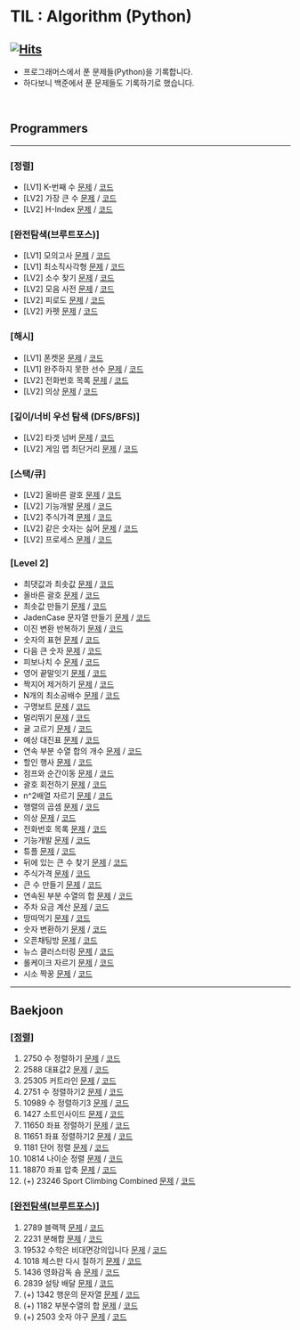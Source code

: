 # TIL : Algorithm (Python)
[![Hits](https://hits.seeyoufarm.com/api/count/incr/badge.svg?url=https%3A%2F%2Fgithub.com%2Fddururiiiiiii%2Fprogrammers-python&count_bg=%233D7CC8&title_bg=%23555555&icon=&icon_color=%23E7E7E7&title=hits&edge_flat=false)](https://hits.seeyoufarm.com)
-----
- 프로그래머스에서 푼 문제들(Python)을 기록합니다.
- 하다보니 백준에서 푼 문제들도 기록하기로 했습니다.

<br>

## Programmers

----

### [정렬]
- [LV1] K-번째 수 [문제](https://school.programmers.co.kr/learn/courses/30/lessons/42748) / [코드](https://github.com/ddururiiiiiii/programmers-python/blob/main/programmers/01%20%EC%A0%95%EB%A0%AC/250108%20LV1%20K%EB%B2%88%EC%A7%B8%EC%88%98.py)
- [LV2] 가장 큰 수 [문제](https://school.programmers.co.kr/learn/courses/30/lessons/42746) / [코드](https://github.com/ddururiiiiiii/programmers-python/blob/main/programmers/01%20%EC%A0%95%EB%A0%AC/241204%20LV2%20H-Index.py)
- [LV2] H-Index [문제](https://school.programmers.co.kr/learn/courses/30/lessons/42747) / [코드](https://github.com/ddururiiiiiii/programmers-python/blob/main/programmers/01%20%EC%A0%95%EB%A0%AC/241211%20LV2%20%EA%B0%80%EC%9E%A5%20%ED%81%B0%20%EC%88%98.py)

### [완전탐색(브루트포스)]
- [LV1] 모의고사 [문제](https://school.programmers.co.kr/learn/courses/30/lessons/42840) / [코드](https://github.com/ddururiiiiiii/programmers-python/blob/main/programmers/02%20%EB%B8%8C%EB%A3%A8%ED%8A%B8%ED%8F%AC%EC%8A%A4(%EC%99%84%EC%A0%84%ED%83%90%EC%83%89)/250114%20LV1%20%EB%AA%A8%EC%9D%98%EA%B3%A0%EC%82%AC.py)
- [LV1] 최소직사각형 [문제](https://school.programmers.co.kr/learn/courses/30/lessons/86491) / [코드](https://github.com/ddururiiiiiii/programmers-python/blob/main/programmers/02%20%EB%B8%8C%EB%A3%A8%ED%8A%B8%ED%8F%AC%EC%8A%A4(%EC%99%84%EC%A0%84%ED%83%90%EC%83%89)/250114%20LV1%20%EC%B5%9C%EC%86%8C%EC%A7%81%EC%82%AC%EA%B0%81%ED%98%95.py)
- [LV2] 소수 찾기 [문제](https://school.programmers.co.kr/learn/courses/30/lessons/42839) / [코드](https://github.com/ddururiiiiiii/programmers-python/blob/main/programmers/02%20%EB%B8%8C%EB%A3%A8%ED%8A%B8%ED%8F%AC%EC%8A%A4(%EC%99%84%EC%A0%84%ED%83%90%EC%83%89)/250114%20LV2%20%EC%86%8C%EC%88%98%20%EC%B0%BE%EA%B8%B0.py)
- [LV2] 모음 사전 [문제](https://school.programmers.co.kr/learn/courses/30/lessons/84512) / [코드](https://github.com/ddururiiiiiii/programmers-python/blob/main/programmers/02%20%EB%B8%8C%EB%A3%A8%ED%8A%B8%ED%8F%AC%EC%8A%A4(%EC%99%84%EC%A0%84%ED%83%90%EC%83%89)/241211%20LV2%20%EB%AA%A8%EC%9D%8C%20%EC%82%AC%EC%A0%84.py)
- [LV2] 피로도 [문제](https://school.programmers.co.kr/learn/courses/30/lessons/87946) / [코드](https://github.com/ddururiiiiiii/programmers-python/blob/main/programmers/02%20%EB%B8%8C%EB%A3%A8%ED%8A%B8%ED%8F%AC%EC%8A%A4(%EC%99%84%EC%A0%84%ED%83%90%EC%83%89)/241213%20LV2%20%ED%94%BC%EB%A1%9C%EB%8F%84.py)
- [LV2] 카펫 [문제](https://school.programmers.co.kr/learn/courses/30/lessons/42842) / [코드](https://github.com/ddururiiiiiii/programmers-python/blob/main/programmers/02%20%EB%B8%8C%EB%A3%A8%ED%8A%B8%ED%8F%AC%EC%8A%A4(%EC%99%84%EC%A0%84%ED%83%90%EC%83%89)/250115%20LV2%20%EC%B9%B4%ED%8E%AB.py)

### [해시]
- [LV1] 폰켓몬 [문제](https://school.programmers.co.kr/learn/courses/30/lessons/1845) / [코드](https://github.com/ddururiiiiiii/programmers-python/blob/main/programmers/03%20%ED%95%B4%EC%8B%9C/250130%20%ED%8F%B0%EC%BC%93%EB%AA%AC.py)
- [LV1] 완주하지 못한 선수 [문제](https://school.programmers.co.kr/learn/courses/30/lessons/42576) / [코드](https://github.com/ddururiiiiiii/programmers-python/blob/main/programmers/03%20%ED%95%B4%EC%8B%9C/250130%20%EC%99%84%EC%A3%BC%ED%95%98%EC%A7%80%20%EB%AA%BB%ED%95%9C%20%EC%84%A0%EC%88%98.py)
- [LV2] 전화번호 목록 [문제](https://school.programmers.co.kr/learn/courses/30/lessons/42577) / [코드](https://github.com/ddururiiiiiii/programmers-python/blob/main/programmers/03%20%ED%95%B4%EC%8B%9C/250130%20%EC%A0%84%ED%99%94%EB%B2%88%ED%98%B8%20%EB%AA%A9%EB%A1%9D.py)
- [LV2] 의상 [문제](https://school.programmers.co.kr/learn/courses/30/lessons/42578) / [코드](https://github.com/ddururiiiiiii/programmers-python/blob/main/programmers/03%20%ED%95%B4%EC%8B%9C/250130%20%EC%9D%98%EC%83%81.py)

### [깊이/너비 우선 탐색 (DFS/BFS)]
- [LV2] 타겟 넘버 [문제](https://school.programmers.co.kr/learn/courses/30/lessons/43165) / [코드](https://github.com/ddururiiiiiii/programmers-python/blob/main/programmers/04%20%EA%B9%8A%EC%9D%B4%2C%EB%84%88%EB%B9%84%EC%9A%B0%EC%84%A0%ED%83%90%EC%83%89(DFS%2CBFS)/250211%20LV2%20%ED%83%80%EC%BC%93%20%EB%84%98%EB%B2%84.py)
- [LV2] 게임 맵 최단거리 [문제](https://school.programmers.co.kr/learn/courses/30/lessons/1844) / [코드](https://github.com/ddururiiiiiii/programmers-python/blob/main/programmers/04%20%EA%B9%8A%EC%9D%B4%2C%EB%84%88%EB%B9%84%EC%9A%B0%EC%84%A0%ED%83%90%EC%83%89(DFS%2CBFS)/250212%20LV2%20%EA%B2%8C%EC%9E%84%20%EB%A7%B5%20%EC%B5%9C%EB%8B%A8%EA%B1%B0%EB%A6%AC.py)

### [스택/큐]
- [LV2] 올바른 괄호 [문제](https://school.programmers.co.kr/learn/courses/30/lessons/12909) / [코드](https://github.com/ddururiiiiiii/programmers-python/blob/main/programmers/05%20%EC%8A%A4%ED%83%9D%20%ED%81%90/241117%20%EC%98%AC%EB%B0%94%EB%A5%B8%20%EA%B4%84%ED%98%B8.py)
- [LV2] 기능개발 [문제](https://school.programmers.co.kr/learn/courses/30/lessons/42586) / [코드](https://github.com/ddururiiiiiii/programmers-python/blob/main/programmers/05%20%EC%8A%A4%ED%83%9D%20%ED%81%90/241206%20%EA%B8%B0%EB%8A%A5%EA%B0%9C%EB%B0%9C.py)
- [LV2] 주식가격 [문제](https://school.programmers.co.kr/learn/courses/30/lessons/42584) / [코드](https://github.com/ddururiiiiiii/programmers-python/blob/main/programmers/05%20%EC%8A%A4%ED%83%9D%20%ED%81%90/241212%20%EC%A3%BC%EC%8B%9D%EA%B0%80%EA%B2%A9.py)
- [LV2] 같은 숫자는 싫어 [문제](https://school.programmers.co.kr/learn/courses/30/lessons/12906) / [코드](https://github.com/ddururiiiiiii/programmers-python/blob/main/programmers/05%20%EC%8A%A4%ED%83%9D%20%ED%81%90/250212%20%EA%B0%99%EC%9D%80%20%EC%88%AB%EC%9E%90%EB%8A%94%20%EC%8B%AB%EC%96%B4.py)
- [LV2] 프로세스 [문제](https://school.programmers.co.kr/learn/courses/30/lessons/42587) / [코드](https://github.com/ddururiiiiiii/programmers-python/blob/main/programmers/05%20%EC%8A%A4%ED%83%9D%20%ED%81%90/250213%20%ED%94%84%EB%A1%9C%EC%84%B8%EC%8A%A4.py)


### [Level 2]
- 최댓값과 최솟값 [문제](https://school.programmers.co.kr/learn/courses/30/lessons/12939) / [코드](https://github.com/ddururiiiiiii/programmers-python/blob/main/programmers/level2/241117%20%EC%B5%9C%EB%8C%80%EA%B0%92%EA%B3%BC%20%EC%B5%9C%EC%86%9F%EA%B0%92.py)
- 올바른 괄호 [문제](https://school.programmers.co.kr/learn/courses/3/lessons/1290드) / [코드](https://github.com/ddururiiiiiii/programmers-python/blob/main/programmers/level2/241117%20%EC%98%AC%EB%B0%94%EB%A5%B8%20%EA%B4%84%ED%98%B8.py)
- 최솟값 만들기 [문제](https://school.programmers.co.kr/learn/courses/30/lessons/12941) / [코드](https://github.com/ddururiiiiiii/programmers-python/blob/main/programmers/level2/241118%20%EC%B5%9C%EC%86%9F%EA%B0%92%20%EB%A7%8C%EB%93%A4%EA%B8%B0.py)
- JadenCase 문자열 만들기 [문제](https://school.programmers.co.kr/learn/courses/30/lessons/12951) / [코드](https://github.com/ddururiiiiiii/programmers-python/blob/main/programmers/level2/241118%20JadenCase%20%EB%AC%B8%EC%9E%90%EC%97%B4%20%EB%A7%8C%EB%93%A4%EA%B8%B0.py)
- 이진 변환 반복하기 [문제](https://school.programmers.co.kr/learn/courses/30/lessons/70129) / [코드](https://github.com/ddururiiiiiii/programmers-python/blob/main/programmers/level2/241119%20%EC%88%AB%EC%9E%90%EC%9D%98%20%ED%91%9C%ED%98%84.py)
- 숫자의 표현 [문제](https://school.programmers.co.kr/learn/courses/30/lessons/12924) / [코드](https://github.com/ddururiiiiiii/programmers-python/blob/main/programmers/level2/241119%20%EC%9D%B4%EC%A7%84%20%EB%B3%80%ED%99%98%20%EB%B0%98%EB%B3%B5%ED%95%98%EA%B8%B0.py)
- 다음 큰 숫자 [문제](https://school.programmers.co.kr/learn/courses/30/lessons/12911) / [코드](https://github.com/ddururiiiiiii/programmers-python/blob/main/programmers/level2/241120%20%EB%8B%A4%EC%9D%8C%20%ED%81%B0%20%EC%88%AB%EC%9E%90.py)
- 피보나치 수 [문제](https://school.programmers.co.kr/learn/courses/30/lessons/12945) / [코드](https://github.com/ddururiiiiiii/programmers-python/blob/main/programmers/level2/241120%20%ED%94%BC%EB%B3%B4%EB%82%98%EC%B9%98%20%EC%88%98.py)
- 영어 끝말잇기 [문제](https://school.programmers.co.kr/learn/courses/30/lessons/12981) / [코드](https://github.com/ddururiiiiiii/programmers-python/blob/main/programmers/level2/241121%20%EC%98%81%EC%96%B4%20%EB%81%9D%EB%A7%90%EC%9E%87%EA%B8%B0.py)
- 짝지어 제거하기 [문제](https://school.programmers.co.kr/learn/courses/30/lessons/12973) / [코드](https://github.com/ddururiiiiiii/programmers-python/blob/main/programmers/level2/241121%20%EC%A7%9D%EC%A7%80%EC%96%B4%20%EC%A0%9C%EA%B1%B0%ED%95%98%EA%B8%B0.py)
- N개의 최소공배수 [문제](https://school.programmers.co.kr/learn/courses/30/lessons/12953) / [코드](https://github.com/ddururiiiiiii/programmers-python/blob/main/programmers/level2/241122%20N%EA%B0%9C%EC%9D%98%20%EC%B5%9C%EC%86%8C%EA%B3%B5%EB%B0%B0%EC%88%98.py)
- 구명보트 [문제](https://school.programmers.co.kr/learn/courses/30/lessons/42885) / [코드](https://github.com/ddururiiiiiii/programmers-python/blob/main/programmers/level2/241122%20%EA%B5%AC%EB%A9%8D%EB%B3%B4%ED%8A%B8.py)
- 멀리뛰기 [문제](https://school.programmers.co.kr/learn/courses/30/lessons/12914) / [코드](https://github.com/ddururiiiiiii/programmers-python/blob/main/programmers/level2/241123%20%EB%A9%80%EB%A6%AC%EB%9B%B0%EA%B8%B0.py)
- 귤 고르기 [문제](https://school.programmers.co.kr/learn/courses/30/lessons/138476) / [코드](https://github.com/ddururiiiiiii/programmers-python/blob/main/programmers/level2/241124%20%EA%B7%A4%20%EA%B3%A0%EB%A5%B4%EA%B8%B0.py)
- 예상 대진표 [문제](https://school.programmers.co.kr/learn/courses/30/lessons/12985) / [코드](https://github.com/ddururiiiiiii/programmers-python/blob/main/programmers/level2/241127%20%EC%98%88%EC%83%81%20%EB%8C%80%EC%A7%84%ED%91%9C.py)
- 연속 부분 수열 합의 개수 [문제](https://school.programmers.co.kr/learn/courses/30/lessons/131701) / [코드](https://github.com/ddururiiiiiii/programmers-python/blob/main/programmers/level2/241128%20%EC%97%B0%EC%86%8D%20%EB%B6%80%EB%B6%84%20%EC%88%98%EC%97%B4%20%ED%95%A9%EC%9D%98%20%EA%B0%9C%EC%88%98.py)
- 할인 행사 [문제](https://school.programmers.co.kr/learn/courses/30/lessons/131127) / [코드](https://github.com/ddururiiiiiii/programmers-python/blob/main/programmers/level2/241129%20%ED%95%A0%EC%9D%B8%ED%96%89%EC%82%AC.py)
- 점프와 순간이동 [문제](https://school.programmers.co.kr/learn/courses/30/lessons/12980) / [코드](https://github.com/ddururiiiiiii/programmers-python/blob/main/programmers/level2/241202%20%EC%A0%90%ED%94%84%EC%99%80%20%EC%88%9C%EA%B0%84%20%EC%9D%B4%EB%8F%99.py)
- 괄호 회전하기 [문제](https://school.programmers.co.kr/learn/courses/30/lessons/76502) / [코드](https://github.com/ddururiiiiiii/programmers-python/blob/main/programmers/level2/241202%20%EA%B4%84%ED%98%B8%20%ED%9A%8C%EC%A0%84%ED%95%98%EA%B8%B0.py)
- n^2배열 자르기 [문제](https://school.programmers.co.kr/learn/courses/30/lessons/87390) / [코드](https://github.com/ddururiiiiiii/programmers-python/blob/main/programmers/level2/241203%20n%5E2%EB%B0%B0%EC%97%B4%20%EC%9E%90%EB%A5%B4%EA%B8%B0.py)
- 행렬의 곱셈 [문제](https://school.programmers.co.kr/learn/courses/30/lessons/12949) / [코드](https://github.com/ddururiiiiiii/programmers-python/blob/main/programmers/level2/241203%20%ED%96%89%EB%A0%AC%EC%9D%98%20%EA%B3%B1%EC%85%88.py)
- 의상 [문제](https://school.programmers.co.kr/learn/courses/30/lessons/42578) / [코드](https://github.com/ddururiiiiiii/programmers-python/blob/main/programmers/level2/241204%20%EC%9D%98%EC%83%81.py)
- 전화번호 목록 [문제](https://school.programmers.co.kr/learn/courses/30/lessons/42577) / [코드](https://github.com/ddururiiiiiii/programmers-python/blob/main/programmers/level2/241205%20%EC%A0%84%ED%99%94%EB%B2%88%ED%98%B8%20%EB%AA%A9%EB%A1%9D.py)
- 기능개발 [문제](https://school.programmers.co.kr/learn/courses/30/lessons/42586) / [코드](https://github.com/ddururiiiiiii/programmers-python/blob/main/programmers/level2/241206%20%EA%B8%B0%EB%8A%A5%EA%B0%9C%EB%B0%9C.py)
- 튜플 [문제](https://school.programmers.co.kr/learn/courses/30/lessons/64065) / [코드](https://github.com/ddururiiiiiii/programmers-python/blob/main/programmers/level2/241209%20%ED%8A%9C%ED%94%8C.py)
- 뒤에 있는 큰 수 찾기 [문제](https://school.programmers.co.kr/learn/courses/30/lessons/154539) / [코드](https://github.com/ddururiiiiiii/programmers-python/blob/main/programmers/level2/241210%20%EB%92%A4%EC%97%90%20%EC%9E%88%EB%8A%94%20%ED%81%B0%20%EC%88%98%20%EC%B0%BE%EA%B8%B0.py)
- 주식가격 [문제](https://school.programmers.co.kr/learn/courses/30/lessons/42584) / [코드](https://github.com/ddururiiiiiii/programmers-python/blob/main/programmers/level2/241212%20%EC%A3%BC%EC%8B%9D%EA%B0%80%EA%B2%A9.py)
- 큰 수 만들기 [문제](https://school.programmers.co.kr/learn/courses/30/lessons/42883) / [코드](https://github.com/ddururiiiiiii/programmers-python/blob/main/programmers/level2/241212%20%ED%81%B0%20%EC%88%98%20%EB%A7%8C%EB%93%A4%EA%B8%B0.py)
- 연속된 부분 수열의 합 [문제](https://school.programmers.co.kr/learn/courses/30/lessons/178870) / [코드](https://github.com/ddururiiiiiii/programmers-python/blob/main/programmers/level2/241213%20%EC%97%B0%EC%86%8D%EB%90%9C%20%EB%B6%80%EB%B6%84%20%EC%88%98%EC%97%B4%EC%9D%98%20%ED%95%A9.py)
- 주차 요금 계산 [문제](https://school.programmers.co.kr/learn/courses/30/lessons/92341) / [코드](https://github.com/ddururiiiiiii/programmers-python/blob/main/programmers/level2/241213%20%EC%A3%BC%EC%B0%A8%20%EC%9A%94%EA%B8%88%20%EA%B3%84%EC%82%B0.py)
- 땅따먹기 [문제](https://school.programmers.co.kr/learn/courses/30/lessons/12913) / [코드](https://github.com/ddururiiiiiii/programmers-python/blob/main/programmers/level2/241224%20%EB%95%85%EB%94%B0%EB%A8%B9%EA%B8%B0.py)
- 숫자 변환하기 [문제](https://school.programmers.co.kr/learn/courses/30/lessons/154538) / [코드](https://github.com/ddururiiiiiii/programmers-python/blob/main/programmers/level2/241224%20%EC%88%AB%EC%9E%90%20%EB%B3%80%ED%99%98%ED%95%98%EA%B8%B0.py)
- 오픈채팅방 [문제](https://school.programmers.co.kr/learn/courses/30/lessons/42888) / [코드](https://github.com/ddururiiiiiii/programmers-python/blob/main/programmers/level2/241224%20%EC%98%A4%ED%94%88%EC%B1%84%ED%8C%85%EB%B0%A9.py)
- 뉴스 클러스터링 [문제](https://school.programmers.co.kr/learn/courses/30/lessons/17677) / [코드](https://github.com/ddururiiiiiii/programmers-python/blob/main/programmers/level2/241230%20%EB%89%B4%EC%8A%A4%20%ED%81%B4%EB%9F%AC%EC%8A%A4%ED%84%B0%EB%A7%81.py)
- 롤케이크 자르기 [문제](https://school.programmers.co.kr/learn/courses/30/lessons/132265) / [코드](https://github.com/ddururiiiiiii/programmers-python/blob/main/programmers/level2/241231%20%EB%A1%A4%EC%BC%80%EC%9D%B4%ED%81%AC%20%EC%9E%90%EB%A5%B4%EA%B8%B0.py)
- 시소 짝꿍 [문제](https://school.programmers.co.kr/learn/courses/30/lessons/152996) / [코드](https://github.com/ddururiiiiiii/programmers-python/blob/main/programmers/level2/241231%20%EC%8B%9C%EC%86%8C%20%EC%A7%9D%EA%B6%81.py)


----

## Baekjoon
### [[정렬]](https://www.acmicpc.net/step/9)
1. 2750 수 정렬하기 [문제](https://www.acmicpc.net/problem/2750) / [코드](https://github.com/ddururiiiiiii/programmers-python/blob/main/baekjoon/01%20%EC%A0%95%EB%A0%AC/250108%20BOJ2750%20%EC%88%98%20%EC%A0%95%EB%A0%AC%ED%95%98%EA%B8%B0.py)
2. 2588 대표값2 [문제](https://www.acmicpc.net/problem/2587) / [코드](https://github.com/ddururiiiiiii/programmers-python/blob/main/baekjoon/01%20%EC%A0%95%EB%A0%AC/250108%20BOJ2587%20%EB%8C%80%ED%91%9C%EA%B0%922.py)
3. 25305 커트라인 [문제](https://www.acmicpc.net/problem/25305) / [코드](https://github.com/ddururiiiiiii/programmers-python/blob/main/baekjoon/01%20%EC%A0%95%EB%A0%AC/250108%20BOJ25305%20%EC%BB%A4%ED%8A%B8%EB%9D%BC%EC%9D%B8.py)
4. 2751 수 정렬하기2 [문제](https://www.acmicpc.net/problem/2751) / [코드](https://github.com/ddururiiiiiii/programmers-python/blob/main/baekjoon/01%20%EC%A0%95%EB%A0%AC/250108%20BOJ2751%20%EC%88%98%20%EC%A0%95%EB%A0%AC%ED%95%98%EA%B8%B02.py)
5. 10989 수 정렬하기3 [문제](https://www.acmicpc.net/problem/10989) / [코드](https://github.com/ddururiiiiiii/programmers-python/blob/main/baekjoon/01%20%EC%A0%95%EB%A0%AC/250108%20BOJ10989%20%EC%88%98%20%EC%A0%95%EB%A0%AC%ED%95%98%EA%B8%B03.py)
6. 1427 소트인사이드 [문제](https://www.acmicpc.net/problem/1427) / [코드](https://github.com/ddururiiiiiii/programmers-python/blob/main/baekjoon/01%20%EC%A0%95%EB%A0%AC/250108%20BOJ1427%20%EC%86%8C%ED%8A%B8%EC%9D%B8%EC%82%AC%EC%9D%B4%ED%8A%B8.py)
7. 11650 좌표 정렬하기 [문제](https://www.acmicpc.net/problem/11650) / [코드](https://github.com/ddururiiiiiii/programmers-python/blob/main/baekjoon/01%20%EC%A0%95%EB%A0%AC/250108%20BOJ11650%20%EC%A2%8C%ED%91%9C%EC%A0%95%EB%A0%AC%ED%95%98%EA%B8%B0.py)
8. 11651 좌표 정렬하기2 [문제](https://www.acmicpc.net/problem/11651) / [코드](https://github.com/ddururiiiiiii/programmers-python/blob/main/baekjoon/01%20%EC%A0%95%EB%A0%AC/250108%20BOJ11651%20%EC%A2%8C%ED%91%9C%EC%A0%95%EB%A0%AC%ED%95%98%EA%B8%B02.py)
9. 1181 단어 정렬 [문제](https://www.acmicpc.net/problem/1181) / [코드](https://github.com/ddururiiiiiii/programmers-python/blob/main/baekjoon/01%20%EC%A0%95%EB%A0%AC/250108%20BOJ1181%20%EB%8B%A8%EC%96%B4%20%EC%A0%95%EB%A0%AC.py)
10. 10814 나이순 정렬 [문제](https://www.acmicpc.net/problem/10814) / [코드](https://github.com/ddururiiiiiii/programmers-python/blob/main/baekjoon/01%20%EC%A0%95%EB%A0%AC/250108%20BOJ10814%20%EB%82%98%EC%9D%B4%EC%88%9C%20%EC%A0%95%EB%A0%AC.py)
11. 18870 좌표 압축 [문제](https://www.acmicpc.net/problem/18870) / [코드](https://github.com/ddururiiiiiii/programmers-python/blob/main/baekjoon/01%20%EC%A0%95%EB%A0%AC/250108%20BOJ18870%20%EC%A2%8C%ED%91%9C%20%EC%95%95%EC%B6%95.py)
12. (+) 23246 Sport Climbing Combined [문제]() / [코드](https://github.com/ddururiiiiiii/programmers-python/blob/main/baekjoon/01%20%EC%A0%95%EB%A0%AC/250108%20BOJ23246%20Sport%20Climbing%20Combined.py) 

### [[완전탐색(브루트포스)]](https://www.acmicpc.net/step/22)
1. 2789 블랙잭 [문제](https://www.acmicpc.net/problem/2798) / [코드](https://github.com/ddururiiiiiii/programmers-python/blob/main/baekjoon/02%20%EB%B8%8C%EB%A3%A8%ED%8A%B8%ED%8F%AC%EC%8A%A4(%EC%99%84%EC%A0%84%ED%83%90%EC%83%89)/250110%202798%20%EB%B8%94%EB%9E%99%EC%9E%AD.py)
2. 2231 분해합 [문제](https://www.acmicpc.net/problem/2231) / [코드](https://github.com/ddururiiiiiii/programmers-python/blob/main/baekjoon/02%20%EB%B8%8C%EB%A3%A8%ED%8A%B8%ED%8F%AC%EC%8A%A4(%EC%99%84%EC%A0%84%ED%83%90%EC%83%89)/250110%202231%20%EB%B6%84%ED%95%B4%ED%95%A9.py)
3. 19532 수학은 비대면강의입니다 [문제](https://www.acmicpc.net/problem/19532) / [코드](https://github.com/ddururiiiiiii/programmers-python/blob/main/baekjoon/02%20%EB%B8%8C%EB%A3%A8%ED%8A%B8%ED%8F%AC%EC%8A%A4(%EC%99%84%EC%A0%84%ED%83%90%EC%83%89)/250110%2019532%20%EC%88%98%ED%95%99%EC%9D%80%20%EB%B9%84%EB%8C%80%EB%A9%B4%EA%B0%95%EC%9D%98%EC%9E%85%EB%8B%88%EB%8B%A4.py)
4. 1018 체스판 다시 칠하기 [문제](https://www.acmicpc.net/problem/1018) / [코드]()
5. 1436 영화감독 숌 [문제](https://www.acmicpc.net/problem/1436) / [코드](https://github.com/ddururiiiiiii/programmers-python/blob/main/baekjoon/02%20%EB%B8%8C%EB%A3%A8%ED%8A%B8%ED%8F%AC%EC%8A%A4(%EC%99%84%EC%A0%84%ED%83%90%EC%83%89)/250110%201436%20%EC%98%81%ED%99%94%EA%B0%90%EB%8F%85%20%EC%88%8C.py)
6. 2839 설탕 배달 [문제](https://www.acmicpc.net/problem/2839) / [코드](https://github.com/ddururiiiiiii/programmers-python/blob/main/baekjoon/02%20%EB%B8%8C%EB%A3%A8%ED%8A%B8%ED%8F%AC%EC%8A%A4(%EC%99%84%EC%A0%84%ED%83%90%EC%83%89)/250110%202839%20%EC%84%A4%ED%83%95%20%EB%B0%B0%EB%8B%AC.py)
7. (+) 1342 행운의 문자열 [문제](https://www.acmicpc.net/problem/1342) / [코드](https://github.com/ddururiiiiiii/programmers-python/blob/main/baekjoon/02%20%EB%B8%8C%EB%A3%A8%ED%8A%B8%ED%8F%AC%EC%8A%A4(%EC%99%84%EC%A0%84%ED%83%90%EC%83%89)/250115%201342%20%ED%96%89%EC%9A%B4%EC%9D%98%20%EB%AC%B8%EC%9E%90%EC%97%B4.py)
8. (+) 1182 부분수열의 합 [문제](https://www.acmicpc.net/problem/1182) / [코드](https://github.com/ddururiiiiiii/programmers-python/blob/main/baekjoon/02%20%EB%B8%8C%EB%A3%A8%ED%8A%B8%ED%8F%AC%EC%8A%A4(%EC%99%84%EC%A0%84%ED%83%90%EC%83%89)/250110%201182%20%EB%B6%80%EB%B6%84%EC%88%98%EC%97%B4%EC%9D%98%20%ED%95%A9.py)
9. (+) 2503 숫자 야구 [문제](https://www.acmicpc.net/problem/2503) / [코드](https://github.com/ddururiiiiiii/programmers-python/blob/main/baekjoon/02%20%EB%B8%8C%EB%A3%A8%ED%8A%B8%ED%8F%AC%EC%8A%A4(%EC%99%84%EC%A0%84%ED%83%90%EC%83%89)/250110%202503%20%EC%88%AB%EC%9E%90%20%EC%95%BC%EA%B5%AC.py)
